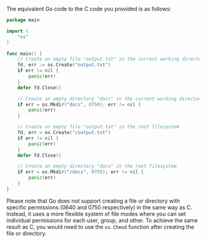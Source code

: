 The equivalent Go code to the C code you provided is as follows:
```go
package main

import (
	"os"
)

func main() {
	// Create an empty file "output.txt" in the current working directory
	fd, err := os.Create("output.txt")
	if err != nil {
		panic(err)
	}
	defer fd.Close()

	// Create an empty directory "docs" in the current working directory
	if err = os.Mkdir("docs", 0750); err != nil {
		panic(err)
	}

	// Create an empty file "output.txt" in the root filesystem
	fd, err = os.Create("/output.txt")
	if err != nil {
		panic(err)
	}
	defer fd.Close()

	// Create an empty directory "docs" in the root filesystem
	if err = os.Mkdir("/docs", 0750); err != nil {
		panic(err)
	}
}
```
Please note that Go does not support creating a file or directory with specific permissions (0640 and 0750 respectively) in the same way as C. Instead, it uses a more flexible system of file modes where you can set individual permissions for each user, group, and other. To achieve the same result as C, you would need to use the `os.Chmod` function after creating the file or directory.
